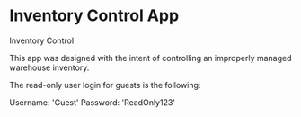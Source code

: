 # Inventory Control App
Inventory Control

This app was designed with the intent of controlling an improperly managed warehouse inventory.

The read-only user login for guests is the following:

Username: 'Guest'
Password: 'ReadOnly123'
